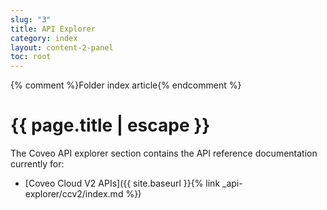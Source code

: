 ```yaml
---
slug: "3"
title: API Explorer
category: index
layout: content-2-panel
toc: root
---
```

{% comment %}Folder index article{% endcomment %}
# {{ page.title | escape }}

The Coveo API explorer section contains the API reference documentation currently for: 
- [Coveo Cloud V2 APIs]({{ site.baseurl }}{% link _api-explorer/ccv2/index.md %})